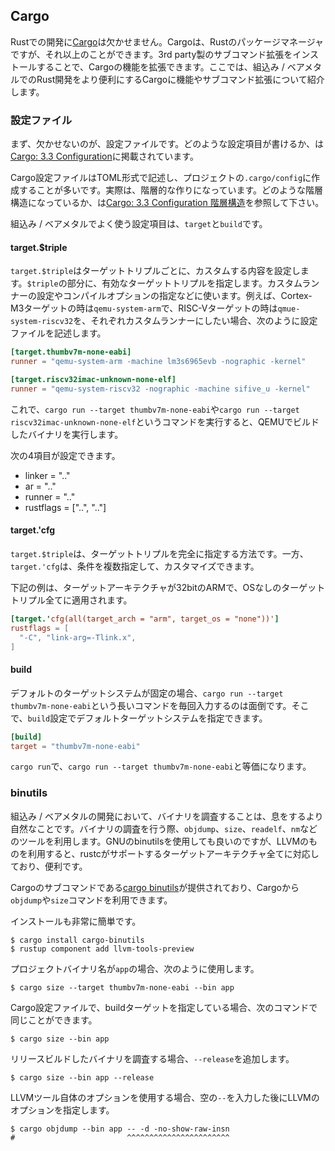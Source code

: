## Cargo

Rustでの開発に[Cargo]は欠かせません。Cargoは、Rustのパッケージマネージャですが、それ以上のことができます。3rd party製のサブコマンド拡張をインストールすることで、Cargoの機能を拡張できます。ここでは、組込み / ベアメタルでのRust開発をより便利にするCargoに機能やサブコマンド拡張について紹介します。

[Cargo]: https://doc.rust-lang.org/cargo/index.html

### 設定ファイル

まず、欠かせないのが、設定ファイルです。どのような設定項目が書けるか、は[Cargo: 3.3 Configuration]に掲載されています。

[Cargo: 3.3 Configuration]: https://doc.rust-lang.org/cargo/reference/config.html

Cargo設定ファイルはTOML形式で記述し、プロジェクトの`.cargo/config`に作成することが多いです。実際は、階層的な作りになっています。どのような階層構造になっているか、は[Cargo: 3.3 Configuration 階層構造]を参照して下さい。

[Cargo: 3.3 Configuration 階層構造]: https://doc.rust-lang.org/cargo/reference/config.html#hierarchical-structure

組込み / ベアメタルでよく使う設定項目は、`target`と`build`です。

#### target.$triple

`target.$triple`はターゲットトリプルごとに、カスタムする内容を設定します。`$triple`の部分に、有効なターゲットトリプルを指定します。カスタムランナーの設定やコンパイルオプションの指定などに使います。例えば、Cortex-M3ターゲットの時は`qemu-system-arm`で、RISC-Vターゲットの時は`qmue-system-riscv32`を、それぞれカスタムランナーにしたい場合、次のように設定ファイルを記述します。

```toml
[target.thumbv7m-none-eabi]
runner = "qemu-system-arm -machine lm3s6965evb -nographic -kernel"

[target.riscv32imac-unknown-none-elf]
runner = "qemu-system-riscv32 -nographic -machine sifive_u -kernel"
```

これで、`cargo run --target thumbv7m-none-eabi`や`cargo run --target riscv32imac-unknown-none-elf`というコマンドを実行すると、QEMUでビルドしたバイナリを実行します。

次の4項目が設定できます。

- linker = ".."
- ar = ".."
- runner = ".."
- rustflags = ["..", ".."]

#### target.'cfg

`target.$triple`は、ターゲットトリプルを完全に指定する方法です。一方、`target.'cfg`は、条件を複数指定して、カスタマイズできます。

下記の例は、ターゲットアーキテクチャが32bitのARMで、OSなしのターゲットトリプル全てに適用されます。

```toml
[target.'cfg(all(target_arch = "arm", target_os = "none"))']
rustflags = [
  "-C", "link-arg=-Tlink.x",
]
```

#### build

デフォルトのターゲットシステムが固定の場合、`cargo run --target thumbv7m-none-eabi`という長いコマンドを毎回入力するのは面倒です。そこで、`build`設定でデフォルトターゲットシステムを指定できます。

```toml
[build]
target = "thumbv7m-none-eabi"
```

`cargo run`で、`cargo run --target thumbv7m-none-eabi`と等価になります。

### binutils

組込み / ベアメタルの開発において、バイナリを調査することは、息をするより自然なことです。バイナリの調査を行う際、`objdump`、`size`、`readelf`、`nm`などのツールを利用します。GNUのbinutilsを使用しても良いのですが、LLVMのものを利用すると、rustcがサポートするターゲットアーキテクチャ全てに対応しており、便利です。

Cargoのサブコマンドである[cargo binutils]が提供されており、Cargoから`objdump`や`size`コマンドを利用できます。

[cargo binutils]: https://github.com/rust-embedded/cargo-binutils

インストールも非常に簡単です。

```
$ cargo install cargo-binutils
$ rustup component add llvm-tools-preview
```

プロジェクトバイナリ名が`app`の場合、次のように使用します。

```
$ cargo size --target thumbv7m-none-eabi --bin app
```

Cargo設定ファイルで、buildターゲットを指定している場合、次のコマンドで同じことができます。

```
$ cargo size --bin app
```

リリースビルドしたバイナリを調査する場合、`--release`を追加します。

```
$ cargo size --bin app --release
```

LLVMツール自体のオプションを使用する場合、空の`--`を入力した後にLLVMのオプションを指定します。

```
$ cargo objdump --bin app -- -d -no-show-raw-insn
#                         ^^^^^^^^^^^^^^^^^^^^^^^
```
